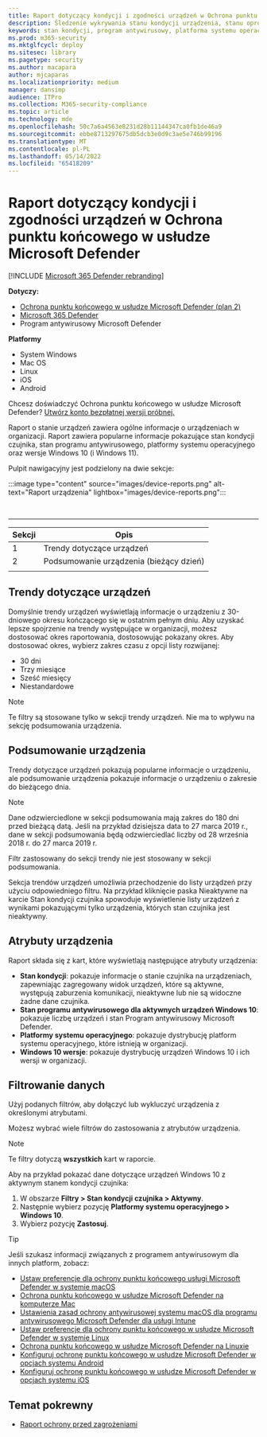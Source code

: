 ```yaml
---
title: Raport dotyczący kondycji i zgodności urządzeń w Ochrona punktu końcowego w usłudze Microsoft Defender
description: Śledzenie wykrywania stanu kondycji urządzenia, stanu oprogramowania antywirusowego, platformy systemu operacyjnego i wersji Windows 10 przy użyciu raportu kondycji i zgodności urządzenia
keywords: stan kondycji, program antywirusowy, platforma systemu operacyjnego, wersja systemu Windows 10, wersja, kondycja, zgodność, stan
ms.prod: m365-security
ms.mktglfcycl: deploy
ms.sitesec: library
ms.pagetype: security
ms.author: macapara
author: mjcaparas
ms.localizationpriority: medium
manager: dansimp
audience: ITPro
ms.collection: M365-security-compliance
ms.topic: article
ms.technology: mde
ms.openlocfilehash: 50c7a6a4563e8231d28b11144347ca0fb1de46a9
ms.sourcegitcommit: ebbe8713297675db5dcb3e0d9c3ae5e746b99196
ms.translationtype: MT
ms.contentlocale: pl-PL
ms.lasthandoff: 05/14/2022
ms.locfileid: "65418209"
---
```

# <a name="device-health-and-compliance-report-in-microsoft-defender-for-endpoint"></a>Raport dotyczący kondycji i zgodności urządzeń w Ochrona punktu końcowego w usłudze Microsoft Defender

[!INCLUDE [Microsoft 365 Defender rebranding](../../includes/microsoft-defender.md)]


**Dotyczy:**
- [Ochrona punktu końcowego w usłudze Microsoft Defender (plan 2)](https://go.microsoft.com/fwlink/p/?linkid=2154037) 
- [Microsoft 365 Defender](https://go.microsoft.com/fwlink/?linkid=2118804)
- Program antywirusowy Microsoft Defender 

**Platformy**
- System Windows
- Mac OS
- Linux
- iOS
- Android

Chcesz doświadczyć Ochrona punktu końcowego w usłudze Microsoft Defender? [Utwórz konto bezpłatnej wersji próbnej.](https://signup.microsoft.com/create-account/signup?products=7f379fee-c4f9-4278-b0a1-e4c8c2fcdf7e&ru=https://aka.ms/MDEp2OpenTrial?ocid=docs-wdatp-exposedapis-abovefoldlink)

Raport o stanie urządzeń zawiera ogólne informacje o urządzeniach w organizacji. Raport zawiera popularne informacje pokazujące stan kondycji czujnika, stan programu antywirusowego, platformy systemu operacyjnego oraz wersje Windows 10 (i Windows 11).

Pulpit nawigacyjny jest podzielony na dwie sekcje:

:::image type="content" source="images/device-reports.png" alt-text="Raport urządzenia" lightbox="images/device-reports.png":::


<br>

****

|Sekcji|Opis|
|---|---|
|1|Trendy dotyczące urządzeń|
|2|Podsumowanie urządzenia (bieżący dzień)|
|||

## <a name="device-trends"></a>Trendy dotyczące urządzeń

Domyślnie trendy urządzeń wyświetlają informacje o urządzeniu z 30-dniowego okresu kończącego się w ostatnim pełnym dniu. Aby uzyskać lepsze spojrzenie na trendy występujące w organizacji, możesz dostosować okres raportowania, dostosowując pokazany okres. Aby dostosować okres, wybierz zakres czasu z opcji listy rozwijanej:

- 30 dni
- Trzy miesiące
- Sześć miesięcy
- Niestandardowe

> [!NOTE]
> Te filtry są stosowane tylko w sekcji trendy urządzeń. Nie ma to wpływu na sekcję podsumowania urządzenia.

## <a name="device-summary"></a>Podsumowanie urządzenia

Trendy dotyczące urządzeń pokazują popularne informacje o urządzeniu, ale podsumowanie urządzenia pokazuje informacje o urządzeniu o zakresie do bieżącego dnia.

> [!NOTE]
> Dane odzwierciedlone w sekcji podsumowania mają zakres do 180 dni przed bieżącą datą. Jeśli na przykład dzisiejsza data to 27 marca 2019 r., dane w sekcji podsumowania będą odzwierciedlać liczby od 28 września 2018 r. do 27 marca 2019 r.
>
> Filtr zastosowany do sekcji trendy nie jest stosowany w sekcji podsumowania.

Sekcja trendów urządzeń umożliwia przechodzenie do listy urządzeń przy użyciu odpowiedniego filtru. Na przykład kliknięcie paska Nieaktywne na karcie Stan kondycji czujnika spowoduje wyświetlenie listy urządzeń z wynikami pokazującymi tylko urządzenia, których stan czujnika jest nieaktywny.

## <a name="device-attributes"></a>Atrybuty urządzenia

Raport składa się z kart, które wyświetlają następujące atrybuty urządzenia:

- **Stan kondycji**: pokazuje informacje o stanie czujnika na urządzeniach, zapewniając zagregowany widok urządzeń, które są aktywne, występują zaburzenia komunikacji, nieaktywne lub nie są widoczne żadne dane czujnika.
- **Stan programu antywirusowego dla aktywnych urządzeń Windows 10**: pokazuje liczbę urządzeń i stan Program antywirusowy Microsoft Defender.
- **Platformy systemu operacyjnego**: pokazuje dystrybucję platform systemu operacyjnego, które istnieją w organizacji.
- **Windows 10 wersje**: pokazuje dystrybucję urządzeń Windows 10 i ich wersji w organizacji.

## <a name="filter-data"></a>Filtrowanie danych

Użyj podanych filtrów, aby dołączyć lub wykluczyć urządzenia z określonymi atrybutami.

Możesz wybrać wiele filtrów do zastosowania z atrybutów urządzenia.

> [!NOTE]
> Te filtry dotyczą **wszystkich** kart w raporcie.

Aby na przykład pokazać dane dotyczące urządzeń Windows 10 z aktywnym stanem kondycji czujnika:

1. W obszarze **Filtry > Stan kondycji czujnika > Aktywny**.
2. Następnie wybierz pozycję **Platformy systemu operacyjnego > Windows 10**.
3. Wybierz pozycję **Zastosuj**.

> [!TIP]
> Jeśli szukasz informacji związanych z programem antywirusowym dla innych platform, zobacz:
> - [Ustaw preferencje dla ochrony punktu końcowego usługi Microsoft Defender w systemie macOS](mac-preferences.md)
> - [Ochrona punktu końcowego w usłudze Microsoft Defender na komputerze Mac](microsoft-defender-endpoint-mac.md)
> - [Ustawienia zasad ochrony antywirusowej systemu macOS dla programu antywirusowego Microsoft Defender dla usługi Intune](/mem/intune/protect/antivirus-microsoft-defender-settings-macos)
> - [Ustaw preferencje dla ochrony punktu końcowego w usłudze Microsoft Defender w systemie Linux](linux-preferences.md)
> - [Ochrona punktu końcowego w usłudze Microsoft Defender na Linuxie](microsoft-defender-endpoint-linux.md)
> - [Konfiguruj ochronę punktu końcowego w usłudze Microsoft Defender w opcjach systemu Android](android-configure.md)
> - [Konfiguruj ochronę punktu końcowego w usłudze Microsoft Defender w opcjach systemu iOS](ios-configure-features.md)

## <a name="related-topic"></a>Temat pokrewny

- [Raport ochrony przed zagrożeniami](threat-protection-reports.md)
